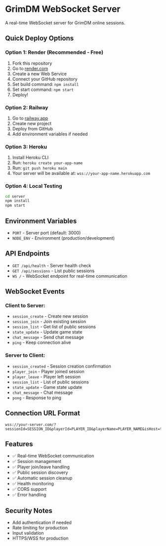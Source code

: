 # GrimDM WebSocket Server

A real-time WebSocket server for GrimDM online sessions.

## Quick Deploy Options

### Option 1: Render (Recommended - Free)
1. Fork this repository
2. Go to [render.com](https://render.com)
3. Create a new Web Service
4. Connect your GitHub repository
5. Set build command: `npm install`
6. Set start command: `npm start`
7. Deploy!

### Option 2: Railway
1. Go to [railway.app](https://railway.app)
2. Create new project
3. Deploy from GitHub
4. Add environment variables if needed

### Option 3: Heroku
1. Install Heroku CLI
2. Run: `heroku create your-app-name`
3. Run: `git push heroku main`
4. Your server will be available at: `wss://your-app-name.herokuapp.com`

### Option 4: Local Testing
```bash
cd server
npm install
npm start
```

## Environment Variables

- `PORT` - Server port (default: 3000)
- `NODE_ENV` - Environment (production/development)

## API Endpoints

- `GET /api/health` - Server health check
- `GET /api/sessions` - List public sessions
- `WS /` - WebSocket endpoint for real-time communication

## WebSocket Events

### Client to Server:
- `session_create` - Create new session
- `session_join` - Join existing session
- `session_list` - Get list of public sessions
- `state_update` - Update game state
- `chat_message` - Send chat message
- `ping` - Keep connection alive

### Server to Client:
- `session_created` - Session creation confirmation
- `player_join` - Player joined session
- `player_leave` - Player left session
- `session_list` - List of public sessions
- `state_update` - Game state update
- `chat_message` - Chat message
- `pong` - Response to ping

## Connection URL Format

```
wss://your-server.com/?sessionId=SESSION_ID&playerId=PLAYER_ID&playerName=PLAYER_NAME&isHost=true/false
```

## Features

- ✅ Real-time WebSocket communication
- ✅ Session management
- ✅ Player join/leave handling
- ✅ Public session discovery
- ✅ Automatic session cleanup
- ✅ Health monitoring
- ✅ CORS support
- ✅ Error handling

## Security Notes

- Add authentication if needed
- Rate limiting for production
- Input validation
- HTTPS/WSS for production 